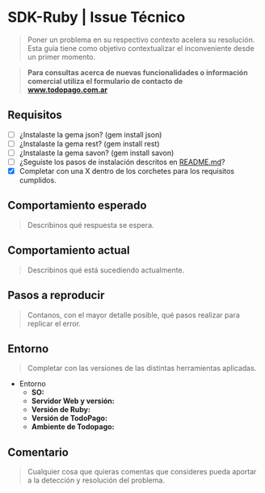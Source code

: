 # SDK-Ruby | Issue Técnico
> Poner un problema en su respectivo contexto acelera su resolución. </br>
Esta guía tiene como objetivo contextualizar el inconveniente desde un primer momento.

> __Para consultas acerca de nuevas funcionalidades o información comercial utiliza el formulario de contacto de www.todopago.com.ar__

## Requisitos

* [ ] ¿Instalaste la gema json? (gem install json)
* [ ] ¿Instalaste la gema rest? (gem install rest)
* [ ] ¿Instalaste la gema savon? (gem install savon)
* [ ] ¿Seguiste los pasos de instalación descritos en [README.md](https://github.com/TodoPago/SDK-Ruby/blob/master/README.md)?
* [x] Completar con una X dentro de los corchetes para los requisitos cumplidos.

## Comportamiento esperado
> Describinos qué respuesta se espera.

## Comportamiento actual
> Describinos qué está sucediendo actualmente.

## Pasos a reproducir
> Contanos, con el mayor detalle posible, qué pasos realizar para replicar el error.

## Entorno
> Completar con las versiones de las distintas herramientas aplicadas.
+ Entorno
  * __SO:__
  * __Servidor Web y versión:__
  * __Versión de Ruby:__
  * __Versión de TodoPago:__
  * __Ambiente de Todopago:__

## Comentario
> Cualquier cosa que quieras comentas que consideres pueda aportar a la detección y resolución del problema.
